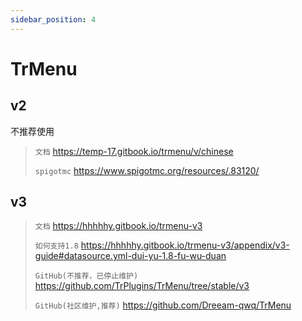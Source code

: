 ```yaml
---
sidebar_position: 4
---
```


# TrMenu

## v2

不推荐使用

> `文档` https://temp-17.gitbook.io/trmenu/v/chinese
>
> `spigotmc` https://www.spigotmc.org/resources/.83120/

## v3

> `文档` https://hhhhhy.gitbook.io/trmenu-v3
>
> `如何支持1.8` https://hhhhhy.gitbook.io/trmenu-v3/appendix/v3-guide#datasource.yml-dui-yu-1.8-fu-wu-duan
>
> `GitHub(不推荐，已停止维护)` https://github.com/TrPlugins/TrMenu/tree/stable/v3
>
> `GitHub(社区维护,推荐)` https://github.com/Dreeam-qwq/TrMenu
